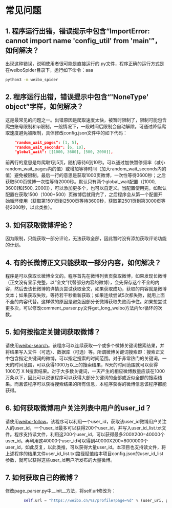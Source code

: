 # 常见问题

## 1. 程序运行出错，错误提示中包含“ImportError: cannot import name 'config_util' from '__main__'”，如何解决？

出现这种错误，说明使用者很可能是直接运行的.py文件，程序正确的运行方式是在weiboSpider目录下，运行如下命令：aaa

```bash
python3 -m weibo_spider
```

## 2. 程序运行出错，错误提示中包含“'NoneType' object”字样，如何解决？

这是最常见的问题之一。出错原因是爬取速度太快，被暂时限制了，限制可能包含爬虫账号限制和ip限制。一般情况下，一段时间后限制会自动解除。可通过降低爬取速度避免被限制，具体修改config.json文件中的如下代码：

```json
    "random_wait_pages": [1, 5],
    "random_wait_seconds": [6, 10],
    "global_wait": [[1000, 3600], [500, 2000]],    
```

前两行的意思是每爬取1到5页，随机等待6到10秒。可以通过加快暂停频率（减小random_wait_pages内的值）或增加等待时间（加大random_wait_seconds内的值）避免被限制。最后一行的意思是获取1000页微博，一次性等待3600秒；之后获取500页微博一次性等待2000秒。默认只有两个global_wait配置（[1000, 3600]和[500, 2000]），可以添加更多个，也可以自定义。当配置使用完，如默认配置在获取1500（1000+500）页微博后就用完了，之后程序会从第一个配置开始循环使用（获取第1501页到2500页等待3600秒，获取第2501页到第3000页等待2000秒，以此类推）。

## 3. 如何获取微博评论？

因为限制，只能获取一部分评论，无法获取全部，因此暂时没有添加获取评论功能的计划。

## 4. 有的长微博正文只能获取一部分内容，如何解决？

程序是可以获取长微博全文的。程序首先在微博列表页获取微博，如果发现长微博（正文没有显示完整，以“全文”代替部分内容的微博），会先保存这个不全的内容，然后去该长微博的详情页尝试获取全文，如果获取成功，获取的内容就是微博文本；如果获取失败，等待若干秒重新获取；如果连续尝试5次都失败，就用上面不全的内容代替。这样做的原因是避免因部分长微博获取失败而卡住。如果想尝试更多次，可以修改comment_parser.py文件get_long_weibo方法内for循环的次数。

## 5. 如何按指定关键词获取微博？

请使用[weibo-search](https://github.com/dataabc/weibo-search)。该程序可以连续获取一个或多个微博关键词搜索结果，并将结果写入文件（可选）、数据库（可选）等。所谓微博关键词搜索即：搜索正文中包含指定关键词的微博，可以指定搜索的时间范围。对于非常热门的关键词，一天的时间范围，可以获得1000万以上的搜索结果，N天的时间范围就可以获得1000万 X N搜索结果。对于大多数关键词，一天产生的相应微博数量应该在1000万条以下，因此可以说该程序可以获得大部分关键词的全部或近似全部的搜索结果。而且该程序可以获得搜索结果的所有信息，本程序获得的微博信息该程序都能获得。

## 6. 如何获取微博用户关注列表中用户的user_id？

请使用[weibo-follow](https://github.com/dataabc/weibo-follow)。该程序可以利用一个user_id，获取该user_id微博用户关注人的user_id，一个user_id最多可以获得200个user_id，并写入user_id_list.txt文件。程序支持读文件，利用这200个user_id，可以获得最多200X200=40000个user_id。再利用这40000个user_id可以得到40000X200=8000000个user_id，如此反复，以此类推，可以获得大量user_id。本项目也支持读文件，将上述程序的结果文件user_id_list.txt路径赋值给本项目config.json的user_id_list参数，就可以获得这些user_id用户所发布的大量微博。

## 7. 如何获取自己的微博？

修改page_parser.py中__init__方法，将self.url修改为：

```python
        self.url = "https://weibo.cn/%s/profile?page=%d" % (user_uri, page)
```

